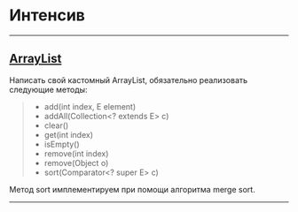 # Интенсив
___
##  [ArrayList](https://github.com/ChistyakovDi/Intensive-A/tree/hw1_ArrayList)

Написать свой кастомный ArrayList, обязательно реализовать следующие методы:
> - add(int index, E element)
> - addAll(Collection<? extends E> c)
> - clear()
> - get(int index)
> - isEmpty()
> - remove(int index)
> - remove(Object o)
> - sort(Comparator<? super E> c)

Метод sort имплементируем при помощи алгоритма merge sort.

---
